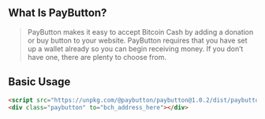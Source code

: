 ## What Is PayButton?

> PayButton makes it easy to accept Bitcoin Cash by adding a donation or buy button to your website. PayButton requires that you have set up a wallet already so you can begin receiving money. If you don’t have one, there are plenty to choose from.

<div class="paybutton" to="bitcoincash:qzqh7ej3rdrw6r32guzdg0x4a275hqwjkgtmjazc64" theme='{ "palette": { "primary": "#42b983", "secondary": "#ffffff", "tertiary": "#333333"} }'></div>

>

## Basic Usage

```html
<script src="https://unpkg.com/@paybutton/paybutton@1.0.2/dist/paybutton.js"></script>
<div class="paybutton" to="bch_address_here"></div>
```
